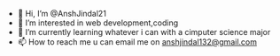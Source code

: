 - 👋 Hi, I’m @AnshJindal21
- 👀 I’m interested in web development,coding
- 🌱 I’m currently learning whatever i can with a cimputer science major
- 📫 How to reach me u can email me on anshjindal132@gmail.com 

<!---
AnshJindal21/AnshJindal21 is a ✨ special ✨ repository because its `README.md` (this file) appears on your GitHub profile.
You can click the Preview link to take a look at your changes.
--->
